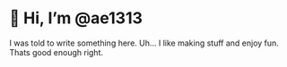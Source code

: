 # 👋 Hi, I’m @ae1313

I was told to write something here.
Uh... I like making stuff and enjoy fun. Thats good enough 
right.
